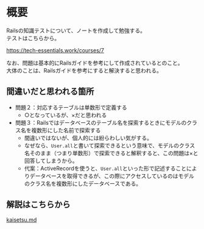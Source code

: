 # 概要

Railsの知識テストについて、ノートを作成して勉強する。  
テストはこちらから。  

https://tech-essentials.work/courses/7  

なお、問題は基本的にRailsガイドを参考にして作成されているとのこと。  
大体のことは、Railsガイドを参考にすると解決すると思われる。  

## 間違いだと思われる箇所

- 問題２：対応するテーブルは単数形で定義する
  - ○となっているが、×だと思われる
- 問題３：Railsではデータベースのテーブル名を探索するときにモデルのクラス名を複数形にした名前で探索する
  - 間違いではないが、個人的には紛らわしい気がする。
  - なぜなら、`User.all`と書いて探索できるという意味で、モデルのクラス名そのまま（つまり単数形）で探索できると解釈すると、この問題は×と回答してしまうから。
  - 代案：ActiveRecordを使うと、`User.all`といった形で記述することによりデータベースを取得できるが、この際にアクセスしているのはモデルのクラス名を複数形にしたデータベースである。

## 解説はこちらから

[kaisetsu.md](kaisetsu.md)
